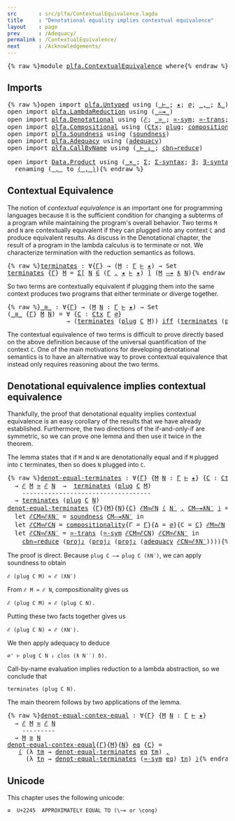 ```yaml
---
src       : src/plfa/ContextualEquivalence.lagda
title     : "Denotational equality implies contextual equivalence"
layout    : page
prev      : /Adequacy/
permalink : /ContextualEquivalence/
next      : /Acknowledgements/
---
```


<pre class="Agda">{% raw %}<a id="197" class="Keyword">module</a> <a id="204" href="{% endraw %}{{ site.baseurl }}{% link out/plfa/ContextualEquivalence.md %}{% raw %}" class="Module">plfa.ContextualEquivalence</a> <a id="231" class="Keyword">where</a>{% endraw %}</pre>

## Imports

<pre class="Agda">{% raw %}<a id="274" class="Keyword">open</a> <a id="279" class="Keyword">import</a> <a id="286" href="{% endraw %}{{ site.baseurl }}{% link out/plfa/Untyped.md %}{% raw %}" class="Module">plfa.Untyped</a> <a id="299" class="Keyword">using</a> <a id="305" class="Symbol">(</a><a id="306" href="{% endraw %}{{ site.baseurl }}{% link out/plfa/Untyped.md %}{% raw %}#4150" class="Datatype Operator">_⊢_</a><a id="309" class="Symbol">;</a> <a id="311" href="{% endraw %}{{ site.baseurl }}{% link out/plfa/Untyped.md %}{% raw %}#2694" class="InductiveConstructor">★</a><a id="312" class="Symbol">;</a> <a id="314" href="{% endraw %}{{ site.baseurl }}{% link out/plfa/Untyped.md %}{% raw %}#3002" class="InductiveConstructor">∅</a><a id="315" class="Symbol">;</a> <a id="317" href="{% endraw %}{{ site.baseurl }}{% link out/plfa/Untyped.md %}{% raw %}#3018" class="InductiveConstructor Operator">_,_</a><a id="320" class="Symbol">;</a> <a id="322" href="{% endraw %}{{ site.baseurl }}{% link out/plfa/Untyped.md %}{% raw %}#4238" class="InductiveConstructor Operator">ƛ_</a><a id="324" class="Symbol">)</a>
<a id="326" class="Keyword">open</a> <a id="331" class="Keyword">import</a> <a id="338" href="{% endraw %}{{ site.baseurl }}{% link out/plfa/LambdaReduction.md %}{% raw %}" class="Module">plfa.LambdaReduction</a> <a id="359" class="Keyword">using</a> <a id="365" class="Symbol">(</a><a id="366" href="{% endraw %}{{ site.baseurl }}{% link out/plfa/LambdaReduction.md %}{% raw %}#894" class="Datatype Operator">_—↠_</a><a id="370" class="Symbol">)</a>
<a id="372" class="Keyword">open</a> <a id="377" class="Keyword">import</a> <a id="384" href="{% endraw %}{{ site.baseurl }}{% link out/plfa/Denotational.md %}{% raw %}" class="Module">plfa.Denotational</a> <a id="402" class="Keyword">using</a> <a id="408" class="Symbol">(</a><a id="409" href="{% endraw %}{{ site.baseurl }}{% link out/plfa/Denotational.md %}{% raw %}#17998" class="Function">ℰ</a><a id="410" class="Symbol">;</a> <a id="412" href="{% endraw %}{{ site.baseurl }}{% link out/plfa/Denotational.md %}{% raw %}#18196" class="Function Operator">_≃_</a><a id="415" class="Symbol">;</a> <a id="417" href="{% endraw %}{{ site.baseurl }}{% link out/plfa/Denotational.md %}{% raw %}#18484" class="Function">≃-sym</a><a id="422" class="Symbol">;</a> <a id="424" href="{% endraw %}{{ site.baseurl }}{% link out/plfa/Denotational.md %}{% raw %}#18617" class="Function">≃-trans</a><a id="431" class="Symbol">;</a> <a id="433" href="{% endraw %}{{ site.baseurl }}{% link out/plfa/Denotational.md %}{% raw %}#17487" class="Function Operator">_iff_</a><a id="438" class="Symbol">)</a>
<a id="440" class="Keyword">open</a> <a id="445" class="Keyword">import</a> <a id="452" href="{% endraw %}{{ site.baseurl }}{% link out/plfa/Compositional.md %}{% raw %}" class="Module">plfa.Compositional</a> <a id="471" class="Keyword">using</a> <a id="477" class="Symbol">(</a><a id="478" href="{% endraw %}{{ site.baseurl }}{% link out/plfa/Compositional.md %}{% raw %}#13605" class="Datatype">Ctx</a><a id="481" class="Symbol">;</a> <a id="483" href="{% endraw %}{{ site.baseurl }}{% link out/plfa/Compositional.md %}{% raw %}#14675" class="Function">plug</a><a id="487" class="Symbol">;</a> <a id="489" href="{% endraw %}{{ site.baseurl }}{% link out/plfa/Compositional.md %}{% raw %}#15086" class="Function">compositionality</a><a id="505" class="Symbol">)</a>
<a id="507" class="Keyword">open</a> <a id="512" class="Keyword">import</a> <a id="519" href="{% endraw %}{{ site.baseurl }}{% link out/plfa/Soundness.md %}{% raw %}" class="Module">plfa.Soundness</a> <a id="534" class="Keyword">using</a> <a id="540" class="Symbol">(</a><a id="541" href="{% endraw %}{{ site.baseurl }}{% link out/plfa/Soundness.md %}{% raw %}#24047" class="Function">soundness</a><a id="550" class="Symbol">)</a>
<a id="552" class="Keyword">open</a> <a id="557" class="Keyword">import</a> <a id="564" href="{% endraw %}{{ site.baseurl }}{% link out/plfa/Adequacy.md %}{% raw %}" class="Module">plfa.Adequacy</a> <a id="578" class="Keyword">using</a> <a id="584" class="Symbol">(</a><a id="585" href="{% endraw %}{{ site.baseurl }}{% link out/plfa/Adequacy.md %}{% raw %}#21299" class="Function">adequacy</a><a id="593" class="Symbol">)</a>
<a id="595" class="Keyword">open</a> <a id="600" class="Keyword">import</a> <a id="607" href="{% endraw %}{{ site.baseurl }}{% link out/plfa/CallByName.md %}{% raw %}" class="Module">plfa.CallByName</a> <a id="623" class="Keyword">using</a> <a id="629" class="Symbol">(</a><a id="630" href="{% endraw %}{{ site.baseurl }}{% link out/plfa/CallByName.md %}{% raw %}#3038" class="Datatype Operator">_⊢_⇓_</a><a id="635" class="Symbol">;</a> <a id="637" href="{% endraw %}{{ site.baseurl }}{% link out/plfa/CallByName.md %}{% raw %}#11052" class="Function">cbn→reduce</a><a id="647" class="Symbol">)</a>

<a id="650" class="Keyword">open</a> <a id="655" class="Keyword">import</a> <a id="662" href="https://agda.github.io/agda-stdlib/v0.17/Data.Product.html" class="Module">Data.Product</a> <a id="675" class="Keyword">using</a> <a id="681" class="Symbol">(</a><a id="682" href="https://agda.github.io/agda-stdlib/v0.17/Data.Product.html#1353" class="Function Operator">_×_</a><a id="685" class="Symbol">;</a> <a id="687" href="https://agda.github.io/agda-stdlib/v0.17/Agda.Builtin.Sigma.html#69" class="Record">Σ</a><a id="688" class="Symbol">;</a> <a id="690" href="https://agda.github.io/agda-stdlib/v0.17/Data.Product.html#764" class="Function">Σ-syntax</a><a id="698" class="Symbol">;</a> <a id="700" href="https://agda.github.io/agda-stdlib/v0.17/Data.Product.html#881" class="Function">∃</a><a id="701" class="Symbol">;</a> <a id="703" href="https://agda.github.io/agda-stdlib/v0.17/Data.Product.html#942" class="Function">∃-syntax</a><a id="711" class="Symbol">;</a> <a id="713" href="https://agda.github.io/agda-stdlib/v0.17/Agda.Builtin.Sigma.html#155" class="Field">proj₁</a><a id="718" class="Symbol">;</a> <a id="720" href="https://agda.github.io/agda-stdlib/v0.17/Agda.Builtin.Sigma.html#167" class="Field">proj₂</a><a id="725" class="Symbol">)</a>
  <a id="729" class="Keyword">renaming</a> <a id="738" class="Symbol">(</a><a id="739" href="https://agda.github.io/agda-stdlib/v0.17/Agda.Builtin.Sigma.html#139" class="InductiveConstructor Operator">_,_</a> <a id="743" class="Symbol">to</a> <a id="746" href="https://agda.github.io/agda-stdlib/v0.17/Agda.Builtin.Sigma.html#139" class="InductiveConstructor Operator">⟨_,_⟩</a><a id="751" class="Symbol">)</a>{% endraw %}</pre>

## Contextual Equivalence

The notion of _contextual equivalence_ is an important one for
programming languages because it is the sufficient condition for
changing a subterms of a program while maintaining the program's
overall behavior. Two terms `M` and `N` are contextually equivalent
if they can plugged into any context `C` and produce equivalent
results. As discuss in the Denotational chapter, the result of
a program in the lambda calculus is to terminate or not.
We characterize termination with the reduction semantics as follows.

<pre class="Agda">{% raw %}<a id="terminates"></a><a id="1320" href="{% endraw %}{{ site.baseurl }}{% link out/plfa/ContextualEquivalence.md %}{% raw %}#1320" class="Function">terminates</a> <a id="1331" class="Symbol">:</a> <a id="1333" class="Symbol">∀{</a><a id="1335" href="{% endraw %}{{ site.baseurl }}{% link out/plfa/ContextualEquivalence.md %}{% raw %}#1335" class="Bound">Γ</a><a id="1336" class="Symbol">}</a> <a id="1338" class="Symbol">→</a> <a id="1340" class="Symbol">(</a><a id="1341" href="{% endraw %}{{ site.baseurl }}{% link out/plfa/ContextualEquivalence.md %}{% raw %}#1341" class="Bound">M</a> <a id="1343" class="Symbol">:</a> <a id="1345" href="{% endraw %}{{ site.baseurl }}{% link out/plfa/ContextualEquivalence.md %}{% raw %}#1335" class="Bound">Γ</a> <a id="1347" href="{% endraw %}{{ site.baseurl }}{% link out/plfa/Untyped.md %}{% raw %}#4150" class="Datatype Operator">⊢</a> <a id="1349" href="{% endraw %}{{ site.baseurl }}{% link out/plfa/Untyped.md %}{% raw %}#2694" class="InductiveConstructor">★</a><a id="1350" class="Symbol">)</a> <a id="1352" class="Symbol">→</a> <a id="1354" class="PrimitiveType">Set</a>
<a id="1358" href="{% endraw %}{{ site.baseurl }}{% link out/plfa/ContextualEquivalence.md %}{% raw %}#1320" class="Function">terminates</a> <a id="1369" class="Symbol">{</a><a id="1370" href="{% endraw %}{{ site.baseurl }}{% link out/plfa/ContextualEquivalence.md %}{% raw %}#1370" class="Bound">Γ</a><a id="1371" class="Symbol">}</a> <a id="1373" href="{% endraw %}{{ site.baseurl }}{% link out/plfa/ContextualEquivalence.md %}{% raw %}#1373" class="Bound">M</a> <a id="1375" class="Symbol">=</a> <a id="1377" href="https://agda.github.io/agda-stdlib/v0.17/Data.Product.html#764" class="Function">Σ[</a> <a id="1380" href="{% endraw %}{{ site.baseurl }}{% link out/plfa/ContextualEquivalence.md %}{% raw %}#1380" class="Bound">N</a> <a id="1382" href="https://agda.github.io/agda-stdlib/v0.17/Data.Product.html#764" class="Function">∈</a> <a id="1384" class="Symbol">(</a><a id="1385" href="{% endraw %}{{ site.baseurl }}{% link out/plfa/ContextualEquivalence.md %}{% raw %}#1370" class="Bound">Γ</a> <a id="1387" href="{% endraw %}{{ site.baseurl }}{% link out/plfa/Untyped.md %}{% raw %}#3018" class="InductiveConstructor Operator">,</a> <a id="1389" href="{% endraw %}{{ site.baseurl }}{% link out/plfa/Untyped.md %}{% raw %}#2694" class="InductiveConstructor">★</a> <a id="1391" href="{% endraw %}{{ site.baseurl }}{% link out/plfa/Untyped.md %}{% raw %}#4150" class="Datatype Operator">⊢</a> <a id="1393" href="{% endraw %}{{ site.baseurl }}{% link out/plfa/Untyped.md %}{% raw %}#2694" class="InductiveConstructor">★</a><a id="1394" class="Symbol">)</a> <a id="1396" href="https://agda.github.io/agda-stdlib/v0.17/Data.Product.html#764" class="Function">]</a> <a id="1398" class="Symbol">(</a><a id="1399" href="{% endraw %}{{ site.baseurl }}{% link out/plfa/ContextualEquivalence.md %}{% raw %}#1373" class="Bound">M</a> <a id="1401" href="{% endraw %}{{ site.baseurl }}{% link out/plfa/LambdaReduction.md %}{% raw %}#894" class="Datatype Operator">—↠</a> <a id="1404" href="{% endraw %}{{ site.baseurl }}{% link out/plfa/Untyped.md %}{% raw %}#4238" class="InductiveConstructor Operator">ƛ</a> <a id="1406" href="{% endraw %}{{ site.baseurl }}{% link out/plfa/ContextualEquivalence.md %}{% raw %}#1380" class="Bound">N</a><a id="1407" class="Symbol">)</a>{% endraw %}</pre>

So two terms are contextually equivalent if plugging them into the
same context produces two programs that either terminate or diverge
together.

<pre class="Agda">{% raw %}<a id="_≅_"></a><a id="1580" href="{% endraw %}{{ site.baseurl }}{% link out/plfa/ContextualEquivalence.md %}{% raw %}#1580" class="Function Operator">_≅_</a> <a id="1584" class="Symbol">:</a> <a id="1586" class="Symbol">∀{</a><a id="1588" href="{% endraw %}{{ site.baseurl }}{% link out/plfa/ContextualEquivalence.md %}{% raw %}#1588" class="Bound">Γ</a><a id="1589" class="Symbol">}</a> <a id="1591" class="Symbol">→</a> <a id="1593" class="Symbol">(</a><a id="1594" href="{% endraw %}{{ site.baseurl }}{% link out/plfa/ContextualEquivalence.md %}{% raw %}#1594" class="Bound">M</a> <a id="1596" href="{% endraw %}{{ site.baseurl }}{% link out/plfa/ContextualEquivalence.md %}{% raw %}#1596" class="Bound">N</a> <a id="1598" class="Symbol">:</a> <a id="1600" href="{% endraw %}{{ site.baseurl }}{% link out/plfa/ContextualEquivalence.md %}{% raw %}#1588" class="Bound">Γ</a> <a id="1602" href="{% endraw %}{{ site.baseurl }}{% link out/plfa/Untyped.md %}{% raw %}#4150" class="Datatype Operator">⊢</a> <a id="1604" href="{% endraw %}{{ site.baseurl }}{% link out/plfa/Untyped.md %}{% raw %}#2694" class="InductiveConstructor">★</a><a id="1605" class="Symbol">)</a> <a id="1607" class="Symbol">→</a> <a id="1609" class="PrimitiveType">Set</a>
<a id="1613" class="Symbol">(</a><a id="1614" href="{% endraw %}{{ site.baseurl }}{% link out/plfa/ContextualEquivalence.md %}{% raw %}#1580" class="Function Operator">_≅_</a> <a id="1618" class="Symbol">{</a><a id="1619" href="{% endraw %}{{ site.baseurl }}{% link out/plfa/ContextualEquivalence.md %}{% raw %}#1619" class="Bound">Γ</a><a id="1620" class="Symbol">}</a> <a id="1622" href="{% endraw %}{{ site.baseurl }}{% link out/plfa/ContextualEquivalence.md %}{% raw %}#1622" class="Bound">M</a> <a id="1624" href="{% endraw %}{{ site.baseurl }}{% link out/plfa/ContextualEquivalence.md %}{% raw %}#1624" class="Bound">N</a><a id="1625" class="Symbol">)</a> <a id="1627" class="Symbol">=</a> <a id="1629" class="Symbol">∀</a> <a id="1631" class="Symbol">{</a><a id="1632" href="{% endraw %}{{ site.baseurl }}{% link out/plfa/ContextualEquivalence.md %}{% raw %}#1632" class="Bound">C</a> <a id="1634" class="Symbol">:</a> <a id="1636" href="{% endraw %}{{ site.baseurl }}{% link out/plfa/Compositional.md %}{% raw %}#13605" class="Datatype">Ctx</a> <a id="1640" href="{% endraw %}{{ site.baseurl }}{% link out/plfa/ContextualEquivalence.md %}{% raw %}#1619" class="Bound">Γ</a> <a id="1642" href="{% endraw %}{{ site.baseurl }}{% link out/plfa/Untyped.md %}{% raw %}#3002" class="InductiveConstructor">∅</a><a id="1643" class="Symbol">}</a>
                <a id="1661" class="Symbol">→</a> <a id="1663" class="Symbol">(</a><a id="1664" href="{% endraw %}{{ site.baseurl }}{% link out/plfa/ContextualEquivalence.md %}{% raw %}#1320" class="Function">terminates</a> <a id="1675" class="Symbol">(</a><a id="1676" href="{% endraw %}{{ site.baseurl }}{% link out/plfa/Compositional.md %}{% raw %}#14675" class="Function">plug</a> <a id="1681" href="{% endraw %}{{ site.baseurl }}{% link out/plfa/ContextualEquivalence.md %}{% raw %}#1632" class="Bound">C</a> <a id="1683" href="{% endraw %}{{ site.baseurl }}{% link out/plfa/ContextualEquivalence.md %}{% raw %}#1622" class="Bound">M</a><a id="1684" class="Symbol">))</a> <a id="1687" href="{% endraw %}{{ site.baseurl }}{% link out/plfa/Denotational.md %}{% raw %}#17487" class="Function Operator">iff</a> <a id="1691" class="Symbol">(</a><a id="1692" href="{% endraw %}{{ site.baseurl }}{% link out/plfa/ContextualEquivalence.md %}{% raw %}#1320" class="Function">terminates</a> <a id="1703" class="Symbol">(</a><a id="1704" href="{% endraw %}{{ site.baseurl }}{% link out/plfa/Compositional.md %}{% raw %}#14675" class="Function">plug</a> <a id="1709" href="{% endraw %}{{ site.baseurl }}{% link out/plfa/ContextualEquivalence.md %}{% raw %}#1632" class="Bound">C</a> <a id="1711" href="{% endraw %}{{ site.baseurl }}{% link out/plfa/ContextualEquivalence.md %}{% raw %}#1624" class="Bound">N</a><a id="1712" class="Symbol">))</a>{% endraw %}</pre>

The contextual equivalence of two terms is difficult to prove directly
based on the above definition because of the universal quantification
of the context `C`. One of the main motivations for developing
denotational semantics is to have an alternative way to prove
contextual equivalence that instead only requires reasoning about the
two terms.


## Denotational equivalence implies contextual equivalence

Thankfully, the proof that denotational equality implies contextual
equivalence is an easy corollary of the results that we have already
established. Furthermore, the two directions of the if-and-only-if are
symmetric, so we can prove one lemma and then use it twice in the
theorem.

The lemma states that if `M` and `N` are denotationally equal
and if `M` plugged into `C` terminates, then so does
`N` plugged into `C`.

<pre class="Agda">{% raw %}<a id="denot-equal-terminates"></a><a id="2571" href="{% endraw %}{{ site.baseurl }}{% link out/plfa/ContextualEquivalence.md %}{% raw %}#2571" class="Function">denot-equal-terminates</a> <a id="2594" class="Symbol">:</a> <a id="2596" class="Symbol">∀{</a><a id="2598" href="{% endraw %}{{ site.baseurl }}{% link out/plfa/ContextualEquivalence.md %}{% raw %}#2598" class="Bound">Γ</a><a id="2599" class="Symbol">}</a> <a id="2601" class="Symbol">{</a><a id="2602" href="{% endraw %}{{ site.baseurl }}{% link out/plfa/ContextualEquivalence.md %}{% raw %}#2602" class="Bound">M</a> <a id="2604" href="{% endraw %}{{ site.baseurl }}{% link out/plfa/ContextualEquivalence.md %}{% raw %}#2604" class="Bound">N</a> <a id="2606" class="Symbol">:</a> <a id="2608" href="{% endraw %}{{ site.baseurl }}{% link out/plfa/ContextualEquivalence.md %}{% raw %}#2598" class="Bound">Γ</a> <a id="2610" href="{% endraw %}{{ site.baseurl }}{% link out/plfa/Untyped.md %}{% raw %}#4150" class="Datatype Operator">⊢</a> <a id="2612" href="{% endraw %}{{ site.baseurl }}{% link out/plfa/Untyped.md %}{% raw %}#2694" class="InductiveConstructor">★</a><a id="2613" class="Symbol">}</a> <a id="2615" class="Symbol">{</a><a id="2616" href="{% endraw %}{{ site.baseurl }}{% link out/plfa/ContextualEquivalence.md %}{% raw %}#2616" class="Bound">C</a> <a id="2618" class="Symbol">:</a> <a id="2620" href="{% endraw %}{{ site.baseurl }}{% link out/plfa/Compositional.md %}{% raw %}#13605" class="Datatype">Ctx</a> <a id="2624" href="{% endraw %}{{ site.baseurl }}{% link out/plfa/ContextualEquivalence.md %}{% raw %}#2598" class="Bound">Γ</a> <a id="2626" href="{% endraw %}{{ site.baseurl }}{% link out/plfa/Untyped.md %}{% raw %}#3002" class="InductiveConstructor">∅</a><a id="2627" class="Symbol">}</a>
  <a id="2631" class="Symbol">→</a> <a id="2633" href="{% endraw %}{{ site.baseurl }}{% link out/plfa/Denotational.md %}{% raw %}#17998" class="Function">ℰ</a> <a id="2635" href="{% endraw %}{{ site.baseurl }}{% link out/plfa/ContextualEquivalence.md %}{% raw %}#2602" class="Bound">M</a> <a id="2637" href="{% endraw %}{{ site.baseurl }}{% link out/plfa/Denotational.md %}{% raw %}#18196" class="Function Operator">≃</a> <a id="2639" href="{% endraw %}{{ site.baseurl }}{% link out/plfa/Denotational.md %}{% raw %}#17998" class="Function">ℰ</a> <a id="2641" href="{% endraw %}{{ site.baseurl }}{% link out/plfa/ContextualEquivalence.md %}{% raw %}#2604" class="Bound">N</a>  <a id="2644" class="Symbol">→</a>  <a id="2647" href="{% endraw %}{{ site.baseurl }}{% link out/plfa/ContextualEquivalence.md %}{% raw %}#1320" class="Function">terminates</a> <a id="2658" class="Symbol">(</a><a id="2659" href="{% endraw %}{{ site.baseurl }}{% link out/plfa/Compositional.md %}{% raw %}#14675" class="Function">plug</a> <a id="2664" href="{% endraw %}{{ site.baseurl }}{% link out/plfa/ContextualEquivalence.md %}{% raw %}#2616" class="Bound">C</a> <a id="2666" href="{% endraw %}{{ site.baseurl }}{% link out/plfa/ContextualEquivalence.md %}{% raw %}#2602" class="Bound">M</a><a id="2667" class="Symbol">)</a>
    <a id="2673" class="Comment">-----------------------------------</a>
  <a id="2711" class="Symbol">→</a> <a id="2713" href="{% endraw %}{{ site.baseurl }}{% link out/plfa/ContextualEquivalence.md %}{% raw %}#1320" class="Function">terminates</a> <a id="2724" class="Symbol">(</a><a id="2725" href="{% endraw %}{{ site.baseurl }}{% link out/plfa/Compositional.md %}{% raw %}#14675" class="Function">plug</a> <a id="2730" href="{% endraw %}{{ site.baseurl }}{% link out/plfa/ContextualEquivalence.md %}{% raw %}#2616" class="Bound">C</a> <a id="2732" href="{% endraw %}{{ site.baseurl }}{% link out/plfa/ContextualEquivalence.md %}{% raw %}#2604" class="Bound">N</a><a id="2733" class="Symbol">)</a>
<a id="2735" href="{% endraw %}{{ site.baseurl }}{% link out/plfa/ContextualEquivalence.md %}{% raw %}#2571" class="Function">denot-equal-terminates</a> <a id="2758" class="Symbol">{</a><a id="2759" href="{% endraw %}{{ site.baseurl }}{% link out/plfa/ContextualEquivalence.md %}{% raw %}#2759" class="Bound">Γ</a><a id="2760" class="Symbol">}{</a><a id="2762" href="{% endraw %}{{ site.baseurl }}{% link out/plfa/ContextualEquivalence.md %}{% raw %}#2762" class="Bound">M</a><a id="2763" class="Symbol">}{</a><a id="2765" href="{% endraw %}{{ site.baseurl }}{% link out/plfa/ContextualEquivalence.md %}{% raw %}#2765" class="Bound">N</a><a id="2766" class="Symbol">}{</a><a id="2768" href="{% endraw %}{{ site.baseurl }}{% link out/plfa/ContextualEquivalence.md %}{% raw %}#2768" class="Bound">C</a><a id="2769" class="Symbol">}</a> <a id="2771" href="{% endraw %}{{ site.baseurl }}{% link out/plfa/ContextualEquivalence.md %}{% raw %}#2771" class="Bound">ℰM≃ℰN</a> <a id="2777" href="https://agda.github.io/agda-stdlib/v0.17/Agda.Builtin.Sigma.html#139" class="InductiveConstructor Operator">⟨</a> <a id="2779" href="{% endraw %}{{ site.baseurl }}{% link out/plfa/ContextualEquivalence.md %}{% raw %}#2779" class="Bound">N′</a> <a id="2782" href="https://agda.github.io/agda-stdlib/v0.17/Agda.Builtin.Sigma.html#139" class="InductiveConstructor Operator">,</a> <a id="2784" href="{% endraw %}{{ site.baseurl }}{% link out/plfa/ContextualEquivalence.md %}{% raw %}#2784" class="Bound">CM—↠ƛN′</a> <a id="2792" href="https://agda.github.io/agda-stdlib/v0.17/Agda.Builtin.Sigma.html#139" class="InductiveConstructor Operator">⟩</a> <a id="2794" class="Symbol">=</a>
  <a id="2798" class="Keyword">let</a> <a id="2802" href="{% endraw %}{{ site.baseurl }}{% link out/plfa/ContextualEquivalence.md %}{% raw %}#2802" class="Bound">ℰCM≃ℰƛN′</a> <a id="2811" class="Symbol">=</a> <a id="2813" href="{% endraw %}{{ site.baseurl }}{% link out/plfa/Soundness.md %}{% raw %}#24047" class="Function">soundness</a> <a id="2823" href="{% endraw %}{{ site.baseurl }}{% link out/plfa/ContextualEquivalence.md %}{% raw %}#2784" class="Bound">CM—↠ƛN′</a> <a id="2831" class="Keyword">in</a>
  <a id="2836" class="Keyword">let</a> <a id="2840" href="{% endraw %}{{ site.baseurl }}{% link out/plfa/ContextualEquivalence.md %}{% raw %}#2840" class="Bound">ℰCM≃ℰCN</a> <a id="2848" class="Symbol">=</a> <a id="2850" href="{% endraw %}{{ site.baseurl }}{% link out/plfa/Compositional.md %}{% raw %}#15086" class="Function">compositionality</a><a id="2866" class="Symbol">{</a><a id="2867" class="Argument">Γ</a> <a id="2869" class="Symbol">=</a> <a id="2871" href="{% endraw %}{{ site.baseurl }}{% link out/plfa/ContextualEquivalence.md %}{% raw %}#2759" class="Bound">Γ</a><a id="2872" class="Symbol">}{</a><a id="2874" class="Argument">Δ</a> <a id="2876" class="Symbol">=</a> <a id="2878" href="{% endraw %}{{ site.baseurl }}{% link out/plfa/Untyped.md %}{% raw %}#3002" class="InductiveConstructor">∅</a><a id="2879" class="Symbol">}{</a><a id="2881" class="Argument">C</a> <a id="2883" class="Symbol">=</a> <a id="2885" href="{% endraw %}{{ site.baseurl }}{% link out/plfa/ContextualEquivalence.md %}{% raw %}#2768" class="Bound">C</a><a id="2886" class="Symbol">}</a> <a id="2888" href="{% endraw %}{{ site.baseurl }}{% link out/plfa/ContextualEquivalence.md %}{% raw %}#2771" class="Bound">ℰM≃ℰN</a> <a id="2894" class="Keyword">in</a>
  <a id="2899" class="Keyword">let</a> <a id="2903" href="{% endraw %}{{ site.baseurl }}{% link out/plfa/ContextualEquivalence.md %}{% raw %}#2903" class="Bound">ℰCN≃ℰƛN′</a> <a id="2912" class="Symbol">=</a> <a id="2914" href="{% endraw %}{{ site.baseurl }}{% link out/plfa/Denotational.md %}{% raw %}#18617" class="Function">≃-trans</a> <a id="2922" class="Symbol">(</a><a id="2923" href="{% endraw %}{{ site.baseurl }}{% link out/plfa/Denotational.md %}{% raw %}#18484" class="Function">≃-sym</a> <a id="2929" href="{% endraw %}{{ site.baseurl }}{% link out/plfa/ContextualEquivalence.md %}{% raw %}#2840" class="Bound">ℰCM≃ℰCN</a><a id="2936" class="Symbol">)</a> <a id="2938" href="{% endraw %}{{ site.baseurl }}{% link out/plfa/ContextualEquivalence.md %}{% raw %}#2802" class="Bound">ℰCM≃ℰƛN′</a> <a id="2947" class="Keyword">in</a>
    <a id="2954" href="{% endraw %}{{ site.baseurl }}{% link out/plfa/CallByName.md %}{% raw %}#11052" class="Function">cbn→reduce</a> <a id="2965" class="Symbol">(</a><a id="2966" href="https://agda.github.io/agda-stdlib/v0.17/Agda.Builtin.Sigma.html#167" class="Field">proj₂</a> <a id="2972" class="Symbol">(</a><a id="2973" href="https://agda.github.io/agda-stdlib/v0.17/Agda.Builtin.Sigma.html#167" class="Field">proj₂</a> <a id="2979" class="Symbol">(</a><a id="2980" href="https://agda.github.io/agda-stdlib/v0.17/Agda.Builtin.Sigma.html#167" class="Field">proj₂</a> <a id="2986" class="Symbol">(</a><a id="2987" href="{% endraw %}{{ site.baseurl }}{% link out/plfa/Adequacy.md %}{% raw %}#21299" class="Function">adequacy</a> <a id="2996" href="{% endraw %}{{ site.baseurl }}{% link out/plfa/ContextualEquivalence.md %}{% raw %}#2903" class="Bound">ℰCN≃ℰƛN′</a><a id="3004" class="Symbol">))))</a>{% endraw %}</pre>

The proof is direct. Because `plug C —↠ plug C (ƛN′)`,
we can apply soundness to obtain

    ℰ (plug C M) ≃ ℰ (ƛN′)

From `ℰ M ≃ ℰ N`, compositionality gives us

    ℰ (plug C M) ≃ ℰ (plug C N).

Putting these two facts together gives us 

    ℰ (plug C N) ≃ ℰ (ƛN′).

We then apply adequacy to deduce

    ∅' ⊢ plug C N ⇓ clos (ƛ N′′) δ).

Call-by-name evaluation implies reduction to a lambda abstraction,
so we conclude that

    terminates (plug C N).


The main theorem follows by two applications of the lemma.

<pre class="Agda">{% raw %}<a id="denot-equal-contex-equal"></a><a id="3552" href="{% endraw %}{{ site.baseurl }}{% link out/plfa/ContextualEquivalence.md %}{% raw %}#3552" class="Function">denot-equal-contex-equal</a> <a id="3577" class="Symbol">:</a> <a id="3579" class="Symbol">∀{</a><a id="3581" href="{% endraw %}{{ site.baseurl }}{% link out/plfa/ContextualEquivalence.md %}{% raw %}#3581" class="Bound">Γ</a><a id="3582" class="Symbol">}</a> <a id="3584" class="Symbol">{</a><a id="3585" href="{% endraw %}{{ site.baseurl }}{% link out/plfa/ContextualEquivalence.md %}{% raw %}#3585" class="Bound">M</a> <a id="3587" href="{% endraw %}{{ site.baseurl }}{% link out/plfa/ContextualEquivalence.md %}{% raw %}#3587" class="Bound">N</a> <a id="3589" class="Symbol">:</a> <a id="3591" href="{% endraw %}{{ site.baseurl }}{% link out/plfa/ContextualEquivalence.md %}{% raw %}#3581" class="Bound">Γ</a> <a id="3593" href="{% endraw %}{{ site.baseurl }}{% link out/plfa/Untyped.md %}{% raw %}#4150" class="Datatype Operator">⊢</a> <a id="3595" href="{% endraw %}{{ site.baseurl }}{% link out/plfa/Untyped.md %}{% raw %}#2694" class="InductiveConstructor">★</a><a id="3596" class="Symbol">}</a>
  <a id="3600" class="Symbol">→</a> <a id="3602" href="{% endraw %}{{ site.baseurl }}{% link out/plfa/Denotational.md %}{% raw %}#17998" class="Function">ℰ</a> <a id="3604" href="{% endraw %}{{ site.baseurl }}{% link out/plfa/ContextualEquivalence.md %}{% raw %}#3585" class="Bound">M</a> <a id="3606" href="{% endraw %}{{ site.baseurl }}{% link out/plfa/Denotational.md %}{% raw %}#18196" class="Function Operator">≃</a> <a id="3608" href="{% endraw %}{{ site.baseurl }}{% link out/plfa/Denotational.md %}{% raw %}#17998" class="Function">ℰ</a> <a id="3610" href="{% endraw %}{{ site.baseurl }}{% link out/plfa/ContextualEquivalence.md %}{% raw %}#3587" class="Bound">N</a>
    <a id="3616" class="Comment">---------</a>
  <a id="3628" class="Symbol">→</a> <a id="3630" href="{% endraw %}{{ site.baseurl }}{% link out/plfa/ContextualEquivalence.md %}{% raw %}#3585" class="Bound">M</a> <a id="3632" href="{% endraw %}{{ site.baseurl }}{% link out/plfa/ContextualEquivalence.md %}{% raw %}#1580" class="Function Operator">≅</a> <a id="3634" href="{% endraw %}{{ site.baseurl }}{% link out/plfa/ContextualEquivalence.md %}{% raw %}#3587" class="Bound">N</a>
<a id="3636" href="{% endraw %}{{ site.baseurl }}{% link out/plfa/ContextualEquivalence.md %}{% raw %}#3552" class="Function">denot-equal-contex-equal</a><a id="3660" class="Symbol">{</a><a id="3661" href="{% endraw %}{{ site.baseurl }}{% link out/plfa/ContextualEquivalence.md %}{% raw %}#3661" class="Bound">Γ</a><a id="3662" class="Symbol">}{</a><a id="3664" href="{% endraw %}{{ site.baseurl }}{% link out/plfa/ContextualEquivalence.md %}{% raw %}#3664" class="Bound">M</a><a id="3665" class="Symbol">}{</a><a id="3667" href="{% endraw %}{{ site.baseurl }}{% link out/plfa/ContextualEquivalence.md %}{% raw %}#3667" class="Bound">N</a><a id="3668" class="Symbol">}</a> <a id="3670" href="{% endraw %}{{ site.baseurl }}{% link out/plfa/ContextualEquivalence.md %}{% raw %}#3670" class="Bound">eq</a> <a id="3673" class="Symbol">{</a><a id="3674" href="{% endraw %}{{ site.baseurl }}{% link out/plfa/ContextualEquivalence.md %}{% raw %}#3674" class="Bound">C</a><a id="3675" class="Symbol">}</a> <a id="3677" class="Symbol">=</a>
   <a id="3682" href="https://agda.github.io/agda-stdlib/v0.17/Agda.Builtin.Sigma.html#139" class="InductiveConstructor Operator">⟨</a> <a id="3684" class="Symbol">(λ</a> <a id="3687" href="{% endraw %}{{ site.baseurl }}{% link out/plfa/ContextualEquivalence.md %}{% raw %}#3687" class="Bound">tm</a> <a id="3690" class="Symbol">→</a> <a id="3692" href="{% endraw %}{{ site.baseurl }}{% link out/plfa/ContextualEquivalence.md %}{% raw %}#2571" class="Function">denot-equal-terminates</a> <a id="3715" href="{% endraw %}{{ site.baseurl }}{% link out/plfa/ContextualEquivalence.md %}{% raw %}#3670" class="Bound">eq</a> <a id="3718" href="{% endraw %}{{ site.baseurl }}{% link out/plfa/ContextualEquivalence.md %}{% raw %}#3687" class="Bound">tm</a><a id="3720" class="Symbol">)</a> <a id="3722" href="https://agda.github.io/agda-stdlib/v0.17/Agda.Builtin.Sigma.html#139" class="InductiveConstructor Operator">,</a>
     <a id="3729" class="Symbol">(λ</a> <a id="3732" href="{% endraw %}{{ site.baseurl }}{% link out/plfa/ContextualEquivalence.md %}{% raw %}#3732" class="Bound">tn</a> <a id="3735" class="Symbol">→</a> <a id="3737" href="{% endraw %}{{ site.baseurl }}{% link out/plfa/ContextualEquivalence.md %}{% raw %}#2571" class="Function">denot-equal-terminates</a> <a id="3760" class="Symbol">(</a><a id="3761" href="{% endraw %}{{ site.baseurl }}{% link out/plfa/Denotational.md %}{% raw %}#18484" class="Function">≃-sym</a> <a id="3767" href="{% endraw %}{{ site.baseurl }}{% link out/plfa/ContextualEquivalence.md %}{% raw %}#3670" class="Bound">eq</a><a id="3769" class="Symbol">)</a> <a id="3771" href="{% endraw %}{{ site.baseurl }}{% link out/plfa/ContextualEquivalence.md %}{% raw %}#3732" class="Bound">tn</a><a id="3773" class="Symbol">)</a> <a id="3775" href="https://agda.github.io/agda-stdlib/v0.17/Agda.Builtin.Sigma.html#139" class="InductiveConstructor Operator">⟩</a>{% endraw %}</pre>


## Unicode

This chapter uses the following unicode:

    ≅  U+2245  APPROXIMATELY EQUAL TO (\~= or \cong)

